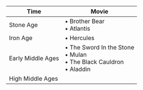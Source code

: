 |Time|Movie|
|---|---|
Stone Age | • Brother Bear<br/>• Atlantis
Iron Age | • Hercules 
Early Middle Ages | • The Sword In the Stone<br/>• Mulan<br/>• The Black Cauldron<br/>• Aladdin
High Middle Ages |
